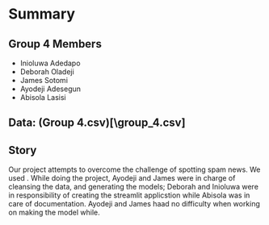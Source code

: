 # Summary
## Group 4 Members
- Inioluwa Adedapo
- Deborah Oladeji
- James Sotomi
- Ayodeji Adesegun
- Abisola Lasisi

## Data: (Group 4.csv)[\group_4.csv]

## Story
Our project attempts to overcome the challenge of spotting spam news. We used .  While doing the project, Ayodeji and James were in charge of cleansing the data, and generating the models; Deborah and Inioluwa were in responsibility of creating the streamlit applicstion while Abisola was in care of documentation. Ayodeji and James haad no difficulty when working on making the model while. 

